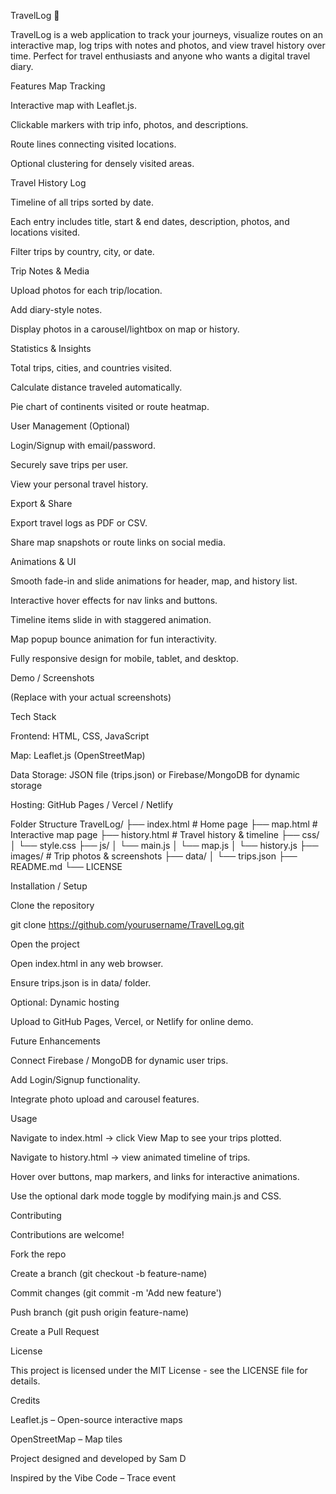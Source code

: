 TravelLog 📍

TravelLog is a web application to track your journeys, visualize routes on an interactive map, log trips with notes and photos, and view travel history over time. Perfect for travel enthusiasts and anyone who wants a digital travel diary.

Features
Map Tracking

Interactive map with Leaflet.js.

Clickable markers with trip info, photos, and descriptions.

Route lines connecting visited locations.

Optional clustering for densely visited areas.

Travel History Log

Timeline of all trips sorted by date.

Each entry includes title, start & end dates, description, photos, and locations visited.

Filter trips by country, city, or date.

Trip Notes & Media

Upload photos for each trip/location.

Add diary-style notes.

Display photos in a carousel/lightbox on map or history.

Statistics & Insights

Total trips, cities, and countries visited.

Calculate distance traveled automatically.

Pie chart of continents visited or route heatmap.

User Management (Optional)

Login/Signup with email/password.

Securely save trips per user.

View your personal travel history.

Export & Share

Export travel logs as PDF or CSV.

Share map snapshots or route links on social media.

Animations & UI

Smooth fade-in and slide animations for header, map, and history list.

Interactive hover effects for nav links and buttons.

Timeline items slide in with staggered animation.

Map popup bounce animation for fun interactivity.

Fully responsive design for mobile, tablet, and desktop.

Demo / Screenshots






(Replace with your actual screenshots)

Tech Stack

Frontend: HTML, CSS, JavaScript

Map: Leaflet.js (OpenStreetMap)

Data Storage: JSON file (trips.json) or Firebase/MongoDB for dynamic storage

Hosting: GitHub Pages / Vercel / Netlify

Folder Structure
TravelLog/
├── index.html           # Home page
├── map.html             # Interactive map page
├── history.html         # Travel history & timeline
├── css/
│   └── style.css
├── js/
│   └── main.js
│   └── map.js
│   └── history.js
├── images/              # Trip photos & screenshots
├── data/
│   └── trips.json
├── README.md
└── LICENSE

Installation / Setup

Clone the repository

git clone https://github.com/yourusername/TravelLog.git


Open the project

Open index.html in any web browser.

Ensure trips.json is in data/ folder.

Optional: Dynamic hosting

Upload to GitHub Pages, Vercel, or Netlify for online demo.

Future Enhancements

Connect Firebase / MongoDB for dynamic user trips.

Add Login/Signup functionality.

Integrate photo upload and carousel features.

Usage

Navigate to index.html → click View Map to see your trips plotted.

Navigate to history.html → view animated timeline of trips.

Hover over buttons, map markers, and links for interactive animations.

Use the optional dark mode toggle by modifying main.js and CSS.

Contributing

Contributions are welcome!

Fork the repo

Create a branch (git checkout -b feature-name)

Commit changes (git commit -m 'Add new feature')

Push branch (git push origin feature-name)

Create a Pull Request

License

This project is licensed under the MIT License - see the LICENSE
 file for details.

Credits

Leaflet.js – Open-source interactive maps

OpenStreetMap – Map tiles

Project designed and developed by Sam D

Inspired by the Vibe Code – Trace event
